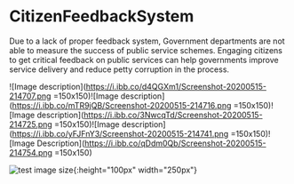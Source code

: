 # CitizenFeedbackSystem
Due to a lack of proper feedback system, Government departments are not able to measure the success of public service schemes. Engaging citizens to get critical feedback on public services can help governments improve service delivery and reduce petty corruption in the process. 


![Image description](https://i.ibb.co/d4QGXm1/Screenshot-20200515-214707.png =150x150)![Image description](https://i.ibb.co/mTR9jQB/Screenshot-20200515-214716.png =150x150)![Image description](https://i.ibb.co/3NwcqTd/Screenshot-20200515-214725.png =150x150)![Image description](https://i.ibb.co/yFJFnY3/Screenshot-20200515-214741.png =150x150)![Image Description](https://i.ibb.co/qDdm0Qb/Screenshot-20200515-214754.png =150x150)



![test image size](https://i.ibb.co/d4QGXm1/Screenshot-20200515-214707.png){:height="100px" width="250px"}
